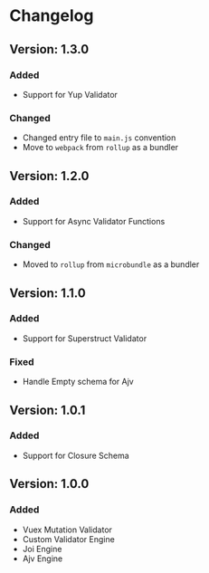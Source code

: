 # Changelog

## Version: 1.3.0
### Added
- Support for Yup Validator
### Changed
- Changed entry file to `main.js` convention
- Move to `webpack` from `rollup` as a bundler

## Version: 1.2.0
### Added
- Support for Async Validator Functions
### Changed
- Moved to `rollup` from `microbundle` as a bundler

## Version: 1.1.0
### Added
- Support for Superstruct Validator
### Fixed
- Handle Empty schema for Ajv

## Version: 1.0.1
### Added
- Support for Closure Schema

## Version: 1.0.0
### Added
- Vuex Mutation Validator
- Custom Validator Engine
- Joi Engine
- Ajv Engine
